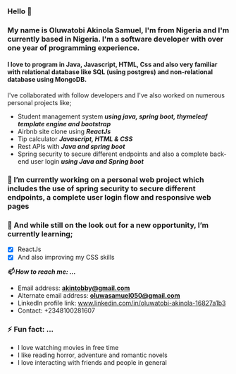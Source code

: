 ### Hello 👋

### My name is Oluwatobi Akinola Samuel, I'm from Nigeria and I'm currently based in Nigeria. I'm a software developer with over one year of programming experience. 
#### I love to program in Java, Javascript, HTML, Css and also very familiar with relational database like SQL (using postgres) and non-relational database using MongoDB.
I've collaborated with follow developers and I've also worked on numerous personal projects like;

- Student management system ***using java, spring boot, thymeleaf template engine and bootstrap***
- Airbnb site clone using ***ReactJs***
- Tip calculator ***Javascript, HTML & CSS***
- Rest APIs with ***Java and spring boot***
- Spring security to secure different endpoints and also a complete back-end user login ***using Java and Spring boot***

### 🔭 I’m currently working on a personal web project which includes the use of spring security to secure different endpoints, a complete user login flow and responsive web pages
### 🌱 And while still on the look out for a new opportunity, I’m currently learning;
- [x] ReactJs
- [x] And also improving my CSS skills

 ***📫 How to reach me: ...***
 - Email address: **akintobby@gmail.com**
 - Alternate email address: **oluwasamuel050@gmail.com**
 - LinkedIn profile link: www.linkedin.com/in/oluwatobi-akinola-16827a1b3
 - Contact: +2348100281607

### ⚡ Fun fact: ...
- I love watching movies in free time
- I like reading horror, adventure and romantic novels
- I love interacting with friends and people in general
